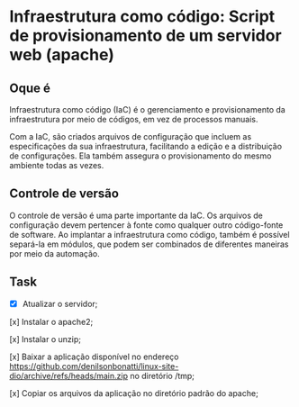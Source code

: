 # Infraestrutura como código: Script de provisionamento de um servidor web (apache) 


## Oque é
Infraestrutura como código (IaC) é o gerenciamento e provisionamento da infraestrutura por meio de códigos, em vez de processos manuais.

Com a IaC, são criados arquivos de configuração que incluem as especificações da sua infraestrutura, facilitando a edição e a distribuição de configurações. Ela também assegura o provisionamento do mesmo ambiente todas as vezes. 

## Controle de versão
O controle de versão é uma parte importante da IaC. Os arquivos de configuração devem pertencer à fonte como qualquer outro código-fonte de software. Ao implantar a infraestrutura como código, também é possível separá-la em módulos, que podem ser combinados de diferentes maneiras por meio da automação.

## Task

- [x] Atualizar o servidor;

[x] Instalar o apache2;

[x] Instalar o unzip;

[x] Baixar a aplicação disponível no endereço https://github.com/denilsonbonatti/linux-site-dio/archive/refs/heads/main.zip no diretório /tmp;

[x] Copiar os arquivos da aplicação no diretório padrão do apache;

